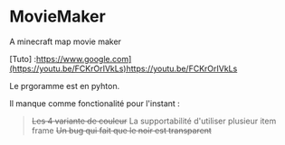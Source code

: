 # MovieMaker
A minecraft map movie maker

[Tuto] :https://www.google.com](https://youtu.be/FCKrOrIVkLs)https://youtu.be/FCKrOrIVkLs

Le prgoramme est en pyhton.

Il manque comme fonctionalité pour l'instant :  
>~~Les 4 variante de couleur~~
>La supportabilité d'utiliser plusieur item frame
>~~Un bug qui fait que le noir est transparent~~
                                                

